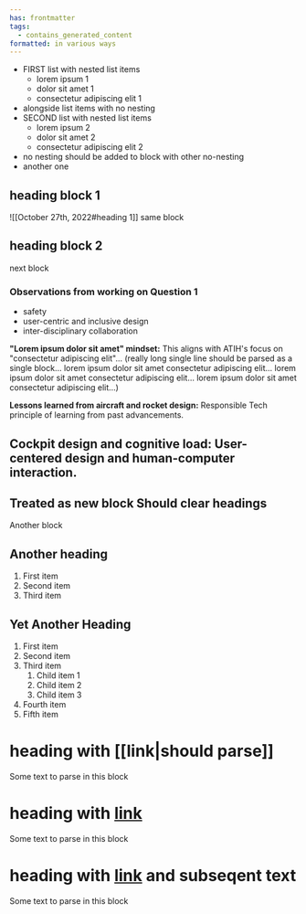 ```yaml
---
has: frontmatter
tags:
  - contains_generated_content
formatted: in various ways
---
```


- FIRST list with nested list items
  - lorem ipsum 1
  - dolor sit amet 1
  - consectetur adipiscing elit 1
- alongside list items with no nesting
- SECOND list with nested list items
  - lorem ipsum 2
  - dolor sit amet 2
  - consectetur adipiscing elit 2
- no nesting should be added to block with other no-nesting
- another one

## heading block 1
![[October 27th, 2022#heading 1]]
same block

## heading block 2
next block

### Observations from working on Question 1

- safety
- user-centric and inclusive design
- inter-disciplinary collaboration

**"Lorem ipsum dolor sit amet" mindset:** This aligns with ATIH's focus on "consectetur adipiscing elit"... (really long single line should be parsed as a single block... lorem ipsum dolor sit amet consectetur adipiscing elit... lorem ipsum dolor sit amet consectetur adipiscing elit... lorem ipsum dolor sit amet consectetur adipiscing elit...)

**Lessons learned from aircraft and rocket design:** Responsible Tech principle of learning from past advancements.

**Cockpit design and cognitive load:** User-centered design and human-computer interaction.
---
Treated as new block
Should clear headings
---
Another block


## Another heading

1. First item
2. Second item
3. Third item

## Yet Another Heading

1. First item
2. Second item
3. Third item
   1. Child item 1
   2. Child item 2
   3. Child item 3
4. Fourth item
5. Fifth item

# heading with [[link|should parse]]
Some text to parse in this block

# heading with [link](http://example.com/should-parse)
Some text to parse in this block

# heading with [link](http://example.com/should-parse) and subseqent text
Some text to parse in this block